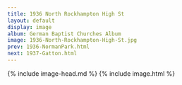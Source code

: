 ```yaml
---
title: 1936 North Rockhampton High St
layout: default
display: image
album: German Baptist Churches Album
image: 1936-North-Rockhampton-High-St.jpg
prev: 1936-NormanPark.html
next: 1937-Gatton.html
---
```

{% include image-head.md %}
{% include image.html %}